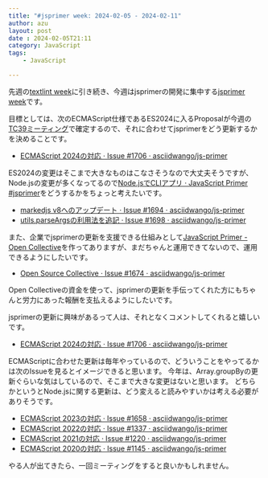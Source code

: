 ```yaml
---
title: "#jsprimer week: 2024-02-05 - 2024-02-11"
author: azu
layout: post
date : 2024-02-05T21:11
category: JavaScript
tags:
    - JavaScript

---
```


先週の[textlint week](https://efcl.info/2024/01/29/textlint-week/)に引き続き、今週はjsprimerの開発に集中する[jsprimer week](https://jsprimer.net/)です。

目標としては、次のECMAScript仕様であるES2024に入るProposalが今週の[TC39ミーティング](https://github.com/tc39/agendas/blob/main/2024/02.md)で確定するので、それに合わせてjsprimerをどう更新するかを決めることです。

- [ECMAScript 2024の対応 · Issue #1706 · asciidwango/js-primer](https://github.com/asciidwango/js-primer/issues/1706)

ES2024の変更はそこまで大きなものはこなさそうなので大丈夫そうですが、Node.jsの変更が多くなってるので[Node.jsでCLIアプリ · JavaScript Primer #jsprimer](https://jsprimer.net/use-case/nodecli/)をどうするかをちょっと考えたいです。

- [markedjs v8へのアップデート · Issue #1694 · asciidwango/js-primer](https://github.com/asciidwango/js-primer/issues/1694)
- [utils.parseArgsの利用法を追記 · Issue #1698 · asciidwango/js-primer](https://github.com/asciidwango/js-primer/issues/1698)

また、企業でjsprimerの更新を支援できる仕組みとして[JavaScript Primer - Open Collective](https://opencollective.com/jsprimer)を作ってありますが、まだちゃんと運用できてないので、運用できるようにしたいです。

- [Open Source Collective · Issue #1674 · asciidwango/js-primer](https://github.com/asciidwango/js-primer/issues/1674)

Open Collectiveの資金を使って、jsprimerの更新を手伝ってくれた方にもちゃんと労力にあった報酬を支払えるようにしたいです。

jsprimerの更新に興味があるって人は、それとなくコメントしてくれると嬉しいです。

- [ECMAScript 2024の対応 · Issue #1706 · asciidwango/js-primer](https://github.com/asciidwango/js-primer/issues/1706)

ECMAScriptに合わせた更新は毎年やっているので、どういうことをやってるかは次のIssueを見るとイメージできると思います。
今年は、Array.groupByの更新ぐらいな気はしているので、そこまで大きな変更はないと思います。
どちらかというとNode.jsに関する更新は、どう変えると読みやすいかは考える必要がありそうです。

- [ECMAScript 2023の対応 · Issue #1658 · asciidwango/js-primer](https://github.com/asciidwango/js-primer/issues/1658)
- [ECMAScript 2022の対応 · Issue #1337 · asciidwango/js-primer](https://github.com/asciidwango/js-primer/issues/1337)
- [ECMAScript 2021の対応 · Issue #1220 · asciidwango/js-primer](https://github.com/asciidwango/js-primer/issues/1220)
- [ECMAScript 2020の対応 · Issue #1145 · asciidwango/js-primer](https://github.com/asciidwango/js-primer/issues/1145)

やる人が出てきたら、一回ミーティングをすると良いかもしれません。
